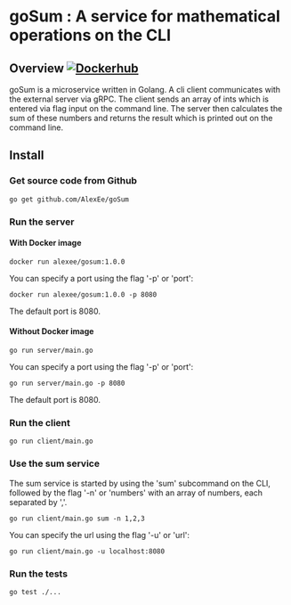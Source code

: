# goSum : A service for mathematical operations on the CLI

## Overview [![Dockerhub]()](https://cloud.docker.com/repository/docker/alexeecode/gosum)

goSum is a microservice written in Golang. A cli client communicates with the external server via gRPC. The client sends an array of ints which is entered via flag input on the command line. The server then calculates the sum of these numbers and returns the result which is printed out on the command line.

## Install

### Get source code from Github
```
go get github.com/AlexEe/goSum
```
### Run the server

#### With Docker image
```
docker run alexee/gosum:1.0.0
```
You can specify a port using the flag '-p' or 'port':
```
docker run alexee/gosum:1.0.0 -p 8080
```
The default port is 8080.

#### Without Docker image
```
go run server/main.go
```
You can specify a port using the flag '-p' or 'port':
```
go run server/main.go -p 8080
```
The default port is 8080.
### Run the client
```
go run client/main.go
```
### Use the sum service
The sum service is started by using the 'sum' subcommand on the CLI,
followed by the flag '-n' or 'numbers' with an array of numbers, each
separated by ','.
```
go run client/main.go sum -n 1,2,3
```
You can specify the url using the flag '-u' or 'url':
```
go run client/main.go -u localhost:8080
```
### Run the tests
```
go test ./...
```